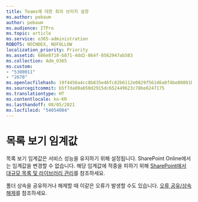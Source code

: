 ```yaml
---
title: Teams에 대한 회의 브리지 설정
ms.author: pebaum
author: pebaum
ms.audience: ITPro
ms.topic: article
ms.service: o365-administration
ROBOTS: NOINDEX, NOFOLLOW
localization_priority: Priority
ms.assetid: 686e8f18-b871-4dd2-864f-8562947ab583
ms.collection: Adm_O365
ms.custom:
- "5300011"
- "2670"
ms.openlocfilehash: 19f4456a4cc8b835e46fc82b6112e0829f561d6a8f4be80091b7f328c5f29ee8
ms.sourcegitcommit: b5f7da89a650d2915dc652449623c78be6247175
ms.translationtype: HT
ms.contentlocale: ko-KR
ms.lasthandoff: 08/05/2021
ms.locfileid: "54054084"
---
```

# <a name="list-view-threshold"></a>목록 보기 임계값

목록 보기 임계값은 서비스 성능을 유지하기 위해 설정됩니다. SharePoint Online에서는 임계값을 변경할 수 없습니다. 해당 임계값에 적중을 피하기 위해 [SharePoint에서 대규모 목록 및 라이브러리 관리](https://support.office.com/article/manage-large-lists-and-libraries-in-sharepoint-b8588dae-9387-48c2-9248-c24122f07c59)를 참조하세요.

폴더 상속을 공유하거나 해제할 때 이같은 오류가 발생할 수도 있습니다. [오류 공유/상속 해제](https://docs.microsoft.com/SharePoint/troubleshoot/lists-and-libraries/error-share-break-inheritance)를 참조하세요.
